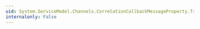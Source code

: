 ```yaml
---
uid: System.ServiceModel.Channels.CorrelationCallbackMessageProperty.TryGet(System.ServiceModel.Channels.MessageProperties,System.ServiceModel.Channels.CorrelationCallbackMessageProperty@)
internalonly: False
---
```

